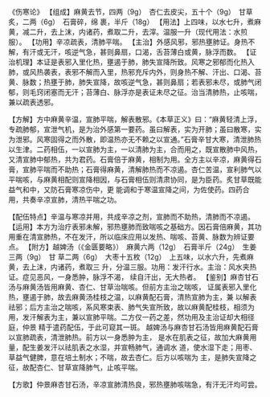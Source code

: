 《伤寒论》
【组成】麻黄去节，四两（9g）　杏仁去皮尖，五十个（9g）　甘草炙，二两（6g）　石膏碎，绵
裹，半斤（18g）
【用法】上四味，以水七升，煮麻黄，减二升，去上沫，内诸药，煮取二升，去滓。温服一升（现代用法：水煎服）。
【功用】辛凉疏表，清肺平喘。
【主治】外感风邪，邪热壅肺证。身热不解，有汗或无汗，咳逆气急，甚则鼻扇，口渴，舌苔薄白或黄，脉浮而数。
【证治机理】本证是表邪入里化热，壅遏于肺，肺失宣降所致。风寒之邪郁而化热入肺，或风热袭表，表邪不解而入里，热邪充斥内外，则身热不解、汗出、口渴、苔黄、脉数；热壅于肺，肺失宣降，故咳逆气急，甚则鼻扇；若表邪未尽，或肺气闭郁，则毛窍闭塞而无汗；苔薄白、脉浮亦是表证未尽之征。治当清肺热，止咳喘，兼以疏表透邪。

【方解】方中麻黄辛温，宣肺平喘，解表散邪。《本草正义》曰：“麻黄轻清上浮，专疏肺郁，宣泄气机，是为治外感第一要药。虽曰解表，实为开肺；虽曰散寒，实为泄邪。风寒固得之而外散，即温热亦无不赖之以宣通。”石膏辛甘大寒，清泄肺热以生津。二药相伍，一以宣肺为主，一以清肺为主，合而用之，既宣散肺中风热，又清宣肺中郁热，共为君药。石膏倍于麻黄，相制为用。全方主以辛凉，麻黄得石膏，宣肺平喘而不助热；石膏得麻黄，清解肺热而不凉遏。杏仁苦温，宣利肺气以平喘咳，与麻黄相配则宣降相因，与石膏相伍则清肃协同，是为臣药。炙甘草既能益气和中，又防石膏寒凉伤中，更
能调和于寒温宣降之间，为佐使药。四药合用，共奏辛凉宣肺，清热平喘之功。

【配伍特点】辛温与寒凉并用，共成辛凉之剂，宣肺而不助热，清肺而不凉遏。
【运用】本方为治疗表邪未解，邪热壅肺而致喘咳之基础方。因石膏倍麻黄，其功
用重在清宣肺热，不在发汗，所以临床应用以发热、喘咳、苔黄、脉数为辨证要点。
【附方】越婢汤（《金匮要略》）　麻黄六两（12g）　石膏半斤（24g）　生姜三两（9g）　甘
草二两（6g）　大枣十五枚（12g）　上五味，以水六升，先煮麻黄，去上沫，内诸药，煮取三
升，分温三服。功用：发汗行水。主治：风水夹热证。症见恶风，一身悉肿，脉浮不渴，
续自汗出，无大热者。
【鉴别】麻杏甘石汤与麻黄汤皆用麻黄、杏仁、甘草治喘咳。但前方主治之喘咳，
证属表邪入里化热，壅遏于肺，故去麻黄汤桂枝之温，以麻黄配石膏，清热宣肺为主，兼
以解表祛邪；后方主治之喘咳，系风寒束表、肺气失宣所致，故以麻黄配桂枝，相须为
用，发汗解表为主，兼以宣肺平喘。二方仅一药之差，然功用及主治证却大相径庭，仲景
精于遣药配伍，于此可窥其一斑。
越婢汤与麻杏甘石汤皆用麻黄配石膏以宣肺疏表，清泄肺热。前方以一身悉肿为主，
是水在肌表之征，故加大麻黄用量，配生姜发汗以祛肌表之水湿，并宣畅肺气，通调水
道，使水湿下走；用枣、草益气健脾，意在培土制水；不喘，故去杏仁。后方以咳喘为
主，是肺失宣降之征，故配杏仁、甘草宣降肺气，止咳平喘。

【方歌】仲景麻杏甘石汤，辛凉宣肺清热良，邪热壅肺咳喘急，有汗无汗均可尝。